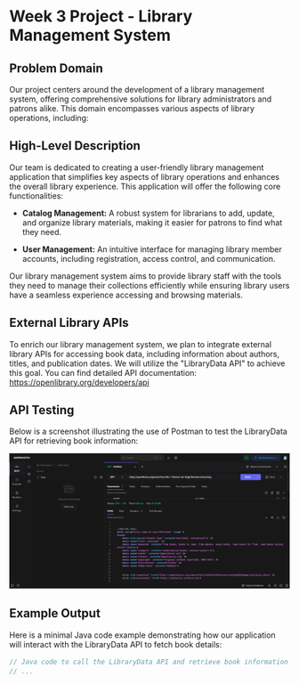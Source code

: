 # Week 3 Project - Library Management System

## Problem Domain
Our project centers around the development of a library management system, offering comprehensive solutions for library administrators and patrons alike. This domain encompasses various aspects of library operations, including:

## High-Level Description
Our team is dedicated to creating a user-friendly library management application that simplifies key aspects of library operations and enhances the overall library experience. This application will offer the following core functionalities:

- **Catalog Management:** A robust system for librarians to add, update, and organize library materials, making it easier for patrons to find what they need.

- **User Management:** An intuitive interface for managing library member accounts, including registration, access control, and communication.

Our library management system aims to provide library staff with the tools they need to manage their collections efficiently while ensuring library users have a seamless experience accessing and browsing materials.

## External Library APIs
To enrich our library management system, we plan to integrate external library APIs for accessing book data, including information about authors, titles, and publication dates. We will utilize the "LibraryData API" to achieve this goal. You can find detailed API documentation: https://openlibrary.org/developers/api

## API Testing
Below is a screenshot illustrating the use of Postman to test the LibraryData API for retrieving book information:

![Postman Screenshot](screenshot.png)

## Example Output
Here is a minimal Java code example demonstrating how our application will interact with the LibraryData API to fetch book details:

```java
// Java code to call the LibraryData API and retrieve book information
// ...
